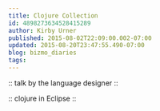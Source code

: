 ```yaml
---
title: Clojure Collection
id: 4898273634528415289
author: Kirby Urner
published: 2015-08-02T22:09:00.002-07:00
updated: 2015-08-20T23:47:55.490-07:00
blog: bizmo_diaries
tags: 
---
```


:: talk by the language designer ::

:: clojure in Eclipse ::